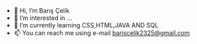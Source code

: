 - 👋 Hi, I’m  Barış Çelik
- 👀 I’m interested in ...
- 🌱 I’m currently learning CSS,HTML,JAVA AND SQL 
- 📫 You can reach me using e-mail bariscelik2325@gmail.com


<!---
bariscelik2325/bariscelik2325 is a ✨ special ✨ repository because its `README.md` (this file) appears on your GitHub profile.
You can click the Preview link to take a look at your changes.
--->
